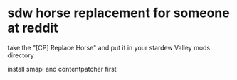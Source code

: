# sdw horse replacement for someone at reddit

take the "[CP] Replace Horse" and put it in your stardew Valley mods directory

install smapi and contentpatcher first
